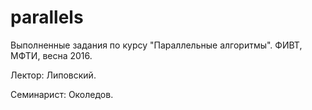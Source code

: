 # parallels
Выполненные задания по курсу "Параллельные алгоритмы". ФИВТ, МФТИ, весна 2016.

Лектор: Липовский.

Семинарист: Околедов.
